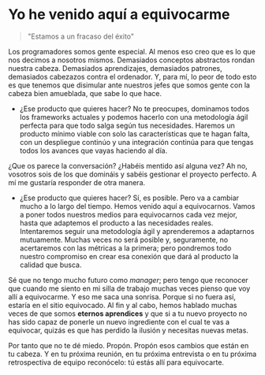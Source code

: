 # Yo he venido aquí a equivocarme

> "Estamos a un fracaso del éxito"

Los programadores somos gente especial. Al menos eso creo que es lo que nos decimos a nosotros mismos. Demasiados conceptos abstractos rondan nuestra cabeza. Demasiados aprendizajes, demasiados patrones, demasiados cabezazos contra el ordenador. Y, para mí, lo peor de todo esto es que tenemos que disimular ante nuestros jefes que somos gente con la cabeza bien amueblada, que sabe lo que hace. 

- ¿Ese producto que quieres hacer? No te preocupes, dominamos todos los frameworks actuales y podemos hacerlo con una metodología ágil perfecta para que todo salga según tus necesidades. Haremos un producto mínimo viable con solo las características que te hagan falta, con un despliegue continúo y una integración continúa para que tengas todos los avances que vayas haciendo al día.

¿Que os parece la conversación? ¿Habéis mentido así alguna vez? Ah no, vosotros sois de los que domináis y sabéis gestionar el proyecto perfecto. A mí me gustaría responder de otra manera.

- ¿Ese producto que quieres hacer? Sí, es posible. Pero va a cambiar mucho a lo largo del tiempo. Hemos venido aquí a equivocarnos. Vamos a poner todos nuestros medios para equivocarnos cada vez mejor, hasta que adaptemos el producto a las necesidades reales. Intentaremos seguir una metodología ágil y aprenderemos a adaptarnos mutuamente. Muchas veces no será posible y, seguramente, no acertaremos con las métricas a la primera; pero pondremos todo nuestro compromiso en crear esa conexión que dará al producto la calidad que busca.

Sé que no tengo mucho futuro como _manager_; pero tengo que reconocer que cuando me siento en mi silla de trabajo muchas veces pienso que voy allí a equivocarme. Y eso me saca una sonrisa. Porque si no fuera así, estaría en el sitio equivocado. Al fin y al cabo, hemos hablado muchas veces de que somos __eternos aprendices__ y que si a tu nuevo proyecto no has sido capaz de ponerle un nuevo ingrediente con el cual te vas a equivocar, quizás es que has perdido la ilusión y necesitas nuevas metas.

Por tanto que no te dé miedo. Propón. Propón esos cambios que están en tu cabeza. Y en tu próxima reunión, en tu próxima entrevista o en tu próxima retrospectiva de equipo reconócelo: tú estás allí para equivocarte.